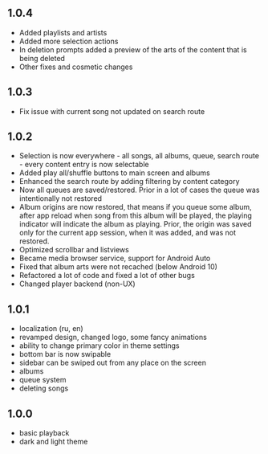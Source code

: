 ## 1.0.4

- Added playlists and artists
- Added more selection actions
- In deletion prompts added a preview of the arts of the content that is being deleted
- Other fixes and cosmetic changes

## 1.0.3

- Fix issue with current song not updated on search route

## 1.0.2

- Selection is now everywhere - all songs, all albums, queue, search route - every content entry is now selectable
- Added play all/shuffle buttons to main screen and albums
- Enhanced the search route by adding filtering by content category
- Now all queues are saved/restored. Prior in a lot of cases the queue was intentionally not restored
- Album origins are now restored, that means if you queue some album, after app reload when song from
  this album will be played, the playing indicator will indicate the album as playing. Prior, the origin
  was saved only for the current app session, when it was added, and was not restored.
- Optimized scrollbar and listviews
- Became media browser service, support for Android Auto
- Fixed that album arts were not recached (below Android 10)
- Refactored a lot of code and fixed a lot of other bugs
- Changed player backend (non-UX)

## 1.0.1

- localization (ru, en)
- revamped design, changed logo, some fancy animations
- ability to change primary color in theme settings
- bottom bar is now swipable
- sidebar can be swiped out from any place on the screen
- albums
- queue system
- deleting songs

## 1.0.0

- basic playback
- dark and light theme